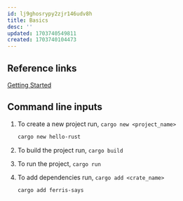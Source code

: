```yaml
---
id: lj9ghosrypy2zjr146udv8h
title: Basics
desc: ''
updated: 1703740549811
created: 1703740104473
---
```


## Reference links

[Getting Started](https://www.rust-lang.org/learn/get-started)

## Command line inputs

1. To create a new project run, `cargo new <project_name>`

    ```sh
    cargo new hello-rust
    ```

2. To build the project run, `cargo build`

3. To run the project, `cargo run`

4. To add dependencies run, `cargo add <crate_name>`

    ```sh
    cargo add ferris-says
    ```
